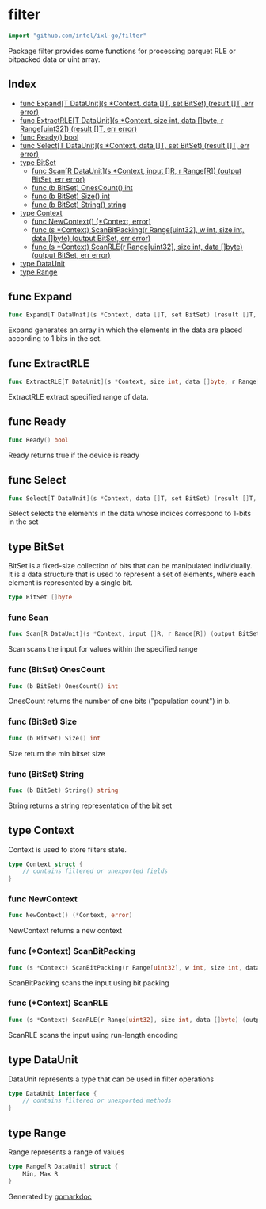 <!-- Code generated by gomarkdoc. DO NOT EDIT -->

# filter

```go
import "github.com/intel/ixl-go/filter"
```

Package filter provides some functions for processing parquet RLE or bitpacked data or uint array.

## Index

- [func Expand[T DataUnit](s *Context, data []T, set BitSet) (result []T, err error)](<#func-expand>)
- [func ExtractRLE[T DataUnit](s *Context, size int, data []byte, r Range[uint32]) (result []T, err error)](<#func-extractrle>)
- [func Ready() bool](<#func-ready>)
- [func Select[T DataUnit](s *Context, data []T, set BitSet) (result []T, err error)](<#func-select>)
- [type BitSet](<#type-bitset>)
  - [func Scan[R DataUnit](s *Context, input []R, r Range[R]) (output BitSet, err error)](<#func-scan>)
  - [func (b BitSet) OnesCount() int](<#func-bitset-onescount>)
  - [func (b BitSet) Size() int](<#func-bitset-size>)
  - [func (b BitSet) String() string](<#func-bitset-string>)
- [type Context](<#type-context>)
  - [func NewContext() (*Context, error)](<#func-newcontext>)
  - [func (s *Context) ScanBitPacking(r Range[uint32], w int, size int, data []byte) (output BitSet, err error)](<#func-context-scanbitpacking>)
  - [func (s *Context) ScanRLE(r Range[uint32], size int, data []byte) (output BitSet, err error)](<#func-context-scanrle>)
- [type DataUnit](<#type-dataunit>)
- [type Range](<#type-range>)


## func Expand

```go
func Expand[T DataUnit](s *Context, data []T, set BitSet) (result []T, err error)
```

Expand generates an array in which the elements in the data are placed according to 1 bits in the set.

## func ExtractRLE

```go
func ExtractRLE[T DataUnit](s *Context, size int, data []byte, r Range[uint32]) (result []T, err error)
```

ExtractRLE extract specified range of data.

## func Ready

```go
func Ready() bool
```

Ready returns true if the device is ready

## func Select

```go
func Select[T DataUnit](s *Context, data []T, set BitSet) (result []T, err error)
```

Select selects the elements in the data whose indices correspond to 1\-bits in the set

## type BitSet

BitSet is a fixed\-size collection of bits that can be manipulated individually. It is a data structure that is used to represent a set of elements, where each element is represented by a single bit.

```go
type BitSet []byte
```

### func Scan

```go
func Scan[R DataUnit](s *Context, input []R, r Range[R]) (output BitSet, err error)
```

Scan scans the input for values within the specified range

### func \(BitSet\) OnesCount

```go
func (b BitSet) OnesCount() int
```

OnesCount returns the number of one bits \("population count"\) in b.

### func \(BitSet\) Size

```go
func (b BitSet) Size() int
```

Size return the min bitset size

### func \(BitSet\) String

```go
func (b BitSet) String() string
```

String returns a string representation of the bit set

## type Context

Context is used to store filters state.

```go
type Context struct {
    // contains filtered or unexported fields
}
```

### func NewContext

```go
func NewContext() (*Context, error)
```

NewContext returns a new context

### func \(\*Context\) ScanBitPacking

```go
func (s *Context) ScanBitPacking(r Range[uint32], w int, size int, data []byte) (output BitSet, err error)
```

ScanBitPacking scans the input using bit packing

### func \(\*Context\) ScanRLE

```go
func (s *Context) ScanRLE(r Range[uint32], size int, data []byte) (output BitSet, err error)
```

ScanRLE scans the input using run\-length encoding

## type DataUnit

DataUnit represents a type that can be used in filter operations

```go
type DataUnit interface {
    // contains filtered or unexported methods
}
```

## type Range

Range represents a range of values

```go
type Range[R DataUnit] struct {
    Min, Max R
}
```



Generated by [gomarkdoc](<https://github.com/princjef/gomarkdoc>)
